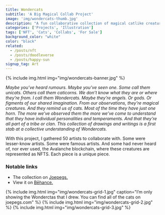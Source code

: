 ```yaml
---
title: Wondercats
subtitle: 'A Big Magical Collab Project'
image: 'img/wondercats-thumb.jpg'
description: "A fun collaborative collection of magical catlike creatures."
categories: ['Projects', 'Illustration']
tags: ['NFT', 'Cats', 'Collabs', 'For Sale']
background_color: "white"
color: "black"
related:
  - /posts/nft
  - /posts/doodleverse
  - /posts/happy-sun
signup_tag: Art
---
```

{% include img.html img="img/wondercats-banner.jpg" %}

*Maybe you’ve heard rumours. Maybe you’ve seen one. Some call them unicats. Others call them caticorns. We don’t know what they are or where they’re from. I call them Wondercats. Maybe they’re angels. Or gods. Or figments of our shared imagination. From our observations, they’re magical creatures. And they remind us of cats. Most of the time they have just one horn. The more we’ve observed them the more we’ve come to understand that they have individual personalities and temperaments. And that they’re all part of a tribe or clan. This collection of drawings and writings is a first stab at a collective understanding of Wondercats.*

With this project, I gathered 50 artists to collaborate with. Some were lesser-know artists. Some were famous artists. And some had never heard of, nor ever used, the Avalanche blockchain, where these creatures are represented as NFTS. Each piece is a unique piece.

### Notable links
- The collection on [Joepegs.](https://ttkb.me/wcats)
- View it on [Bēhance.](https://www.behance.net/gallery/155432147/Wondercats-A-Big-Magical-Collab-Project)

{% include img.html img="img/wondercats-grid-1.jpg" caption="I’m only showing the Wonderctas that I drew. You can find all of the cats on joepegs.com" %}
{% include img.html img="img/wondercats-grid-2.jpg" %}
{% include img.html img="img/wondercats-grid-3.jpg" %}